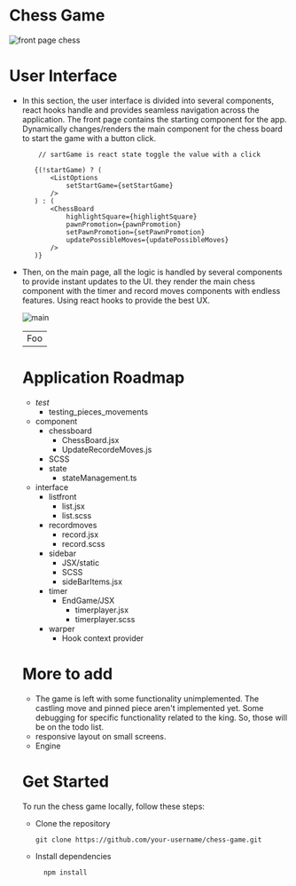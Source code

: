 
# Chess Game

  ![front page chess](https://github.com/gani1000/ChessGame/assets/107857762/63011f0d-0a1d-4d08-8c35-b43aef5b4d26)
     
# User Interface

   - In this section, the user interface is divided into several components, react hooks handle and provides seamless navigation 
       across the application. The front page contains the starting component for the app. Dynamically changes/renders the main component
       for the chess board to start the game with a button click.

             // sartGame is react state toggle the value with a click
     
            {(!startGame) ? (
                <ListOptions 
                    setStartGame={setStartGame}
                />
            ) : (
                <ChessBoard 
                    highlightSquare={highlightSquare}
                    pawnPromotion={pawnPromotion}
                    setPawnPromotion={setPawnPromotion}
                    updatePossibleMoves={updatePossibleMoves}
                />
            )}

- Then, on the main page, all the logic is handled by several components to provide instant updates to the UI.
    they render the main chess component with the timer and record moves components with endless features. Using react hooks
    to provide the best UX.
    
    ![main](https://github.com/gani1000/ChessGame/assets/107857762/79860080-c2c5-4be5-a755-d4816456773d)

  <table>
    <tr>
        <td>Foo</td>
    </tr>
</table>

# Application Roadmap
- _test_
  - testing_pieces_movements
- component
  - chessboard
    - ChessBoard.jsx
    - UpdateRecordeMoves.js
  - SCSS
  - state
    - stateManagement.ts
- interface
  - listfront
    - list.jsx
    - list.scss
  - recordmoves
    - record.jsx
    - record.scss
  - sidebar
    - JSX/static
    - SCSS
    - sideBarItems.jsx
  - timer
    - EndGame/JSX
      - timerplayer.jsx
      - timerplayer.scss
  - warper
    - Hook context provider


# More to add

- The game is left with some functionality unimplemented. The castling move and pinned piece aren't implemented yet.
  Some debugging for specific functionality related to the king.
    So, those will be on the todo list.
- responsive layout on small screens. 
- Engine

# Get Started

To run the chess game locally, follow these steps:

* Clone the repository 

      git clone https://github.com/your-username/chess-game.git
  
* Install dependencies

        npm install

